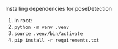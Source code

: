Installing dependencies for poseDetection
1. In root:
2. `python -m venv .venv`
3. `source .venv/bin/activate`
4. `pip install -r requirements.txt`
